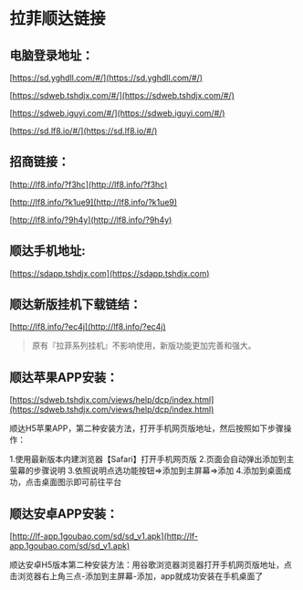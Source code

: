 # 拉菲顺达链接

## 电脑登录地址：

[https://sd.yghdll.com/#/](https://sd.yghdll.com/#/)

[https://sdweb.tshdjx.com/#/](https://sdweb.tshdjx.com/#/)

[https://sdweb.iguyi.com/#/](https://sdweb.iguyi.com/#/)

[https://sd.lf8.io/#/](https://sd.lf8.io/#/)

## 招商链接：

[http://lf8.info/?f3hc](http://lf8.info/?f3hc)

[http://lf8.info/?k1ue9](http://lf8.info/?k1ue9)

[http://lf8.info/?9h4y](http://lf8.info/?9h4y)

## 顺达手机地址:

[https://sdapp.tshdjx.com](https://sdapp.tshdjx.com)


## 顺达新版挂机下载链结：

[http://lf8.info/?ec4j](http://lf8.info/?ec4j)

> 原有『拉菲系列挂机』不影响使用，新版功能更加完善和强大。

## 顺达苹果APP安装：

[https://sdweb.tshdjx.com/views/help/dcp/index.html](https://sdweb.tshdjx.com/views/help/dcp/index.html)

顺达H5苹果APP，第二种安装方法，打开手机网页版地址，然后按照如下步骤操作：

1.使用最新版本内建浏览器【Safari】打开手机网页版
2.页面会自动弹出添加到主萤幕的步骤说明
3.依照说明点选功能按钮=>添加到主屏幕=>添加
4.添加到桌面成功，点击桌面图示即可前往平台

## 顺达安卓APP安装：

[http://lf-app.1goubao.com/sd/sd_v1.apk](http://lf-app.1goubao.com/sd/sd_v1.apk)

顺达安卓H5版本第二种安装方法：用谷歌浏览器浏览器打开手机网页版地址，点击浏览器右上角三点-添加到主屏幕-添加，app就成功安装在手机桌面了